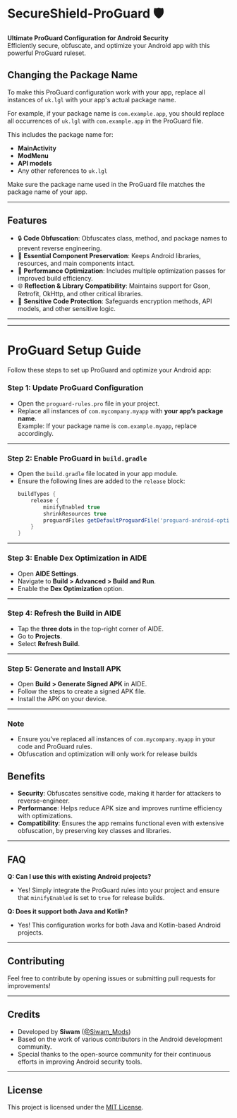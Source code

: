 # SecureShield-ProGuard 🛡️

**Ultimate ProGuard Configuration for Android Security**  
Efficiently secure, obfuscate, and optimize your Android app with this powerful ProGuard ruleset.
## **Changing the Package Name**  
To make this ProGuard configuration work with your app, replace all instances of `uk.lgl` with your app's actual package name.

For example, if your package name is `com.example.app`, you should replace all occurrences of `uk.lgl` with `com.example.app` in the ProGuard file.

This includes the package name for:
- **MainActivity**
- **ModMenu**
- **API models**
- Any other references to `uk.lgl`

Make sure the package name used in the ProGuard file matches the package name of your app.

---

## **Features**  
- 🔒 **Code Obfuscation**: Obfuscates class, method, and package names to prevent reverse engineering.  
- 🎯 **Essential Component Preservation**: Keeps Android libraries, resources, and main components intact.  
- 🚀 **Performance Optimization**: Includes multiple optimization passes for improved build efficiency.  
- 🌐 **Reflection & Library Compatibility**: Maintains support for Gson, Retrofit, OkHttp, and other critical libraries.  
- 🔐 **Sensitive Code Protection**: Safeguards encryption methods, API models, and other sensitive logic.

---
---

# **ProGuard Setup Guide**

Follow these steps to set up ProGuard and optimize your Android app:

### **Step 1: Update ProGuard Configuration**
- Open the `proguard-rules.pro` file in your project.
- Replace all instances of `com.mycompany.myapp` with **your app’s package name**.  
  Example: If your package name is `com.example.myapp`, replace accordingly.

---

### **Step 2: Enable ProGuard in `build.gradle`**
- Open the `build.gradle` file located in your app module.
- Ensure the following lines are added to the `release` block:
  ```gradle
  buildTypes {
      release {
          minifyEnabled true
          shrinkResources true
          proguardFiles getDefaultProguardFile('proguard-android-optimize.txt'), 'proguard-rules.pro'
      }
  }
  ```

---

### **Step 3: Enable Dex Optimization in AIDE**
- Open **AIDE Settings**.
- Navigate to **Build > Advanced > Build and Run**.
- Enable the **Dex Optimization** option.

---

### **Step 4: Refresh the Build in AIDE**
- Tap the **three dots** in the top-right corner of AIDE.
- Go to **Projects**.
- Select **Refresh Build**.

---

### **Step 5: Generate and Install APK**
- Open **Build > Generate Signed APK** in AIDE.
- Follow the steps to create a signed APK file.
- Install the APK on your device.

---

### **Note**
- Ensure you’ve replaced all instances of `com.mycompany.myapp` in your code and ProGuard rules.
- Obfuscation and optimization will only work for release builds

## **Benefits**  
- **Security**: Obfuscates sensitive code, making it harder for attackers to reverse-engineer.
- **Performance**: Helps reduce APK size and improves runtime efficiency with optimizations.
- **Compatibility**: Ensures the app remains functional even with extensive obfuscation, by preserving key classes and libraries.

---

## **FAQ**  
**Q: Can I use this with existing Android projects?**  
- Yes! Simply integrate the ProGuard rules into your project and ensure that `minifyEnabled` is set to `true` for release builds.

**Q: Does it support both Java and Kotlin?**  
- Yes! This configuration works for both Java and Kotlin-based Android projects.

---

## **Contributing**  
Feel free to contribute by opening issues or submitting pull requests for improvements!

---

## **Credits**  
- Developed by **Siwam** ([@Siwam_Mods](https://t.me/Siwam_Mods))  
- Based on the work of various contributors in the Android development community.  
- Special thanks to the open-source community for their continuous efforts in improving Android security tools.

---

## **License**  
This project is licensed under the [MIT License](LICENSE).
